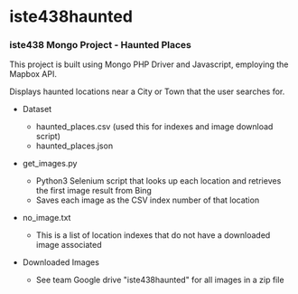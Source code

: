 # iste438haunted
### iste438 Mongo Project - Haunted Places

This project is built using Mongo PHP Driver and Javascript, employing the Mapbox API.

Displays haunted locations near a City or Town that the user searches for.

* Dataset
  * haunted_places.csv (used this for indexes and image download script)
  * haunted_places.json
  
* get_images.py
  * Python3 Selenium script that looks up each location and retrieves the first image result from Bing
  * Saves each image as the CSV index number of that location

* no_image.txt
  * This is a list of location indexes that do not have a downloaded image associated 

* Downloaded Images
  * See team Google drive "iste438haunted" for all images in a zip file
